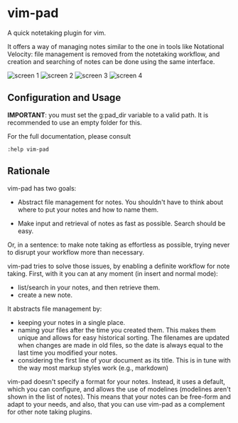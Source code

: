 # vim-pad

A quick notetaking plugin for vim.

It offers a way of managing notes similar to the one in tools like Notational
Velocity: file management is removed from the notetaking workflow, and creation
and searching of notes can be done using the same interface.

![screen 1](http://i.minus.com/iOd0AOpCUXgu4.png)
![screen 2](http://i.minus.com/i86fzuBua28Ox.png)
![screen 3](http://i.minus.com/iwWXEI8oPZ4Wh.png)
![screen 4](http://i.minus.com/it88jeH3qlKyO.png)

## Configuration and Usage

**IMPORTANT**: you must set the g:pad_dir variable to a valid path. It is
recommended to use an empty folder for this.

For the full documentation, please consult

	:help vim-pad

## Rationale

vim-pad has two goals:

- Abstract file management for notes. You shouldn't have to think about where
  to put your notes and how to name them.

- Make input and retrieval of notes as fast as possible. Search should be easy.

Or, in a sentence: to make note taking as effortless as possible, trying never
to disrupt your workflow more than necessary.

vim-pad tries to solve those issues, by enabling a definite workflow for note
taking.  First, with it you can at any moment (in insert and normal mode):

- list/search in your notes, and then retrieve them.
- create a new note.

It abstracts file management by:

- keeping your notes in a single place.
- naming your files after the time you created them. This makes them unique
  and allows for easy historical sorting. The filenames are updated when
  changes are made in old files, so the date is always equal to the last time
  you modified your notes.
- considering the first line of your document as its title. This is in tune
  with the way most markup styles work (e.g., markdown)

vim-pad doesn't specify a format for your notes. Instead, it uses a default,
which you can configure, and allows the use of modelines (modelines aren't
shown in the list of notes). This means that your notes can be free-form and
adapt to your needs, and also, that you can use vim-pad as a complement for
other note taking plugins.
